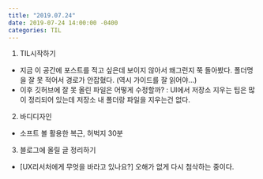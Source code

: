```yaml
---
title: "2019.07.24"
date: 2019-07-24 14:00:00 -0400
categories: TIL
---
```


1. TIL시작하기
* 지금 이 공간에 포스트를 적고 싶은데 보이지 않아서 왜그런지 쭉 돌아봤다. 폴더명을 잘 못 적어서 경로가 안잡혔다. (역시 가이드를 잘 읽어야...)
* 이후 깃허브에 잘 못 올린 파일은 어떻게 수정할까? : UI에서 저장소 지우는 팁은 많이 정리되어 있는데 저장소 내 폴더랑 파일을 지우는건 없다.
2. 바디디자인
* 소프트 볼 활용한 복근, 허벅지 30분
3. 블로그에 올릴 글 정리하기
* [UX리서처에게 무엇을 바라고 있나요?] 오해가 없게 다시 첨삭하는 중이다.
